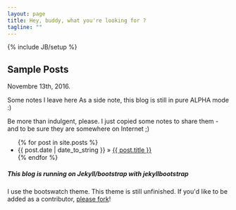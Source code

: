 ```yaml
---
layout: page
title: Hey, buddy, what you're looking for ?
tagline: ""
---
```

{% include JB/setup %}

## Sample Posts

Novembre 13th, 2016.

Some notes I leave here
As a side note, this blog is still in pure ALPHA mode :)

Be more than indulgent, please.
I just copied some notes to share them - and to be sure they are somewhere on Internet ;)


<ul class="posts">
  {% for post in site.posts %}
    <li><span>{{ post.date | date_to_string }}</span> &raquo; <a href="{{ BASE_PATH }}{{ post.url }}">{{ post.title }}</a></li>
  {% endfor %}
</ul>



##### This blog is running on Jekyll/bootstrap with jekyllbootstrap
I use the bootswatch theme.
This theme is still unfinished. If you'd like to be added as a contributor, [please fork](http://github.com/dbtek/jekyll-bootstrap-3)!

<!--

Read [Jekyll Quick Start](http://jekyllbootstrap.com/usage/jekyll-quick-start.html)

[Jekyll Bootstrap](http://jekyllbootstrap.com)

-->

